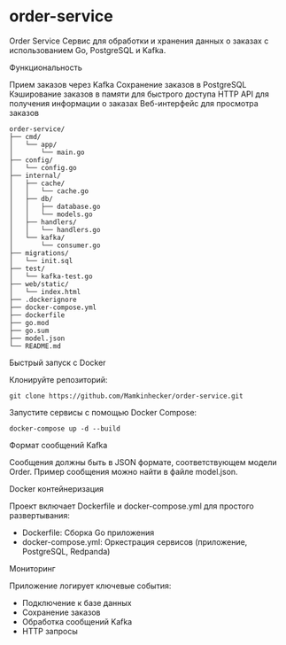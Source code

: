 # order-service
Order Service
Сервис для обработки и хранения данных о заказах с использованием Go, PostgreSQL и Kafka.

Функциональность

Прием заказов через Kafka
Сохранение заказов в PostgreSQL
Кэширование заказов в памяти для быстрого доступа
HTTP API для получения информации о заказах
Веб-интерфейс для просмотра заказов



	order-service/
	├── cmd/
	│   └── app/
	│       └── main.go
	├── config/
	│   └── config.go
	├── internal/
	│   ├── cache/
	│   │   └── cache.go
	│   ├── db/
	│   │   ├── database.go
	│   │   └── models.go
	│   ├── handlers/
	│   │   └── handlers.go
	│   └── kafka/
	│       └── consumer.go
	├── migrations/
	│   └── init.sql
	├── test/
	│   └── kafka-test.go
	├── web/static/
	│   └── index.html
	├── .dockerignore
	├── docker-compose.yml
	├── dockerfile
	├── go.mod
	├── go.sum
	├── model.json
	└── README.md



Быстрый запуск с Docker

Клонируйте репозиторий:


	git clone https://github.com/Mamkinhecker/order-service.git


Запустите сервисы с помощью Docker Compose:

	docker-compose up -d --build

Формат сообщений Kafka

Сообщения должны быть в JSON формате, соответствующем модели Order. Пример сообщения можно найти в файле model.json.

Docker контейнеризация


Проект включает Dockerfile и docker-compose.yml для простого развертывания:
 * Dockerfile: Сборка Go приложения
 * docker-compose.yml: Оркестрация сервисов (приложение, PostgreSQL, Redpanda)

Мониторинг

Приложение логирует ключевые события:

 * Подключение к базе данных
 * Сохранение заказов
 * Обработка сообщений Kafka
 * HTTP запросы
